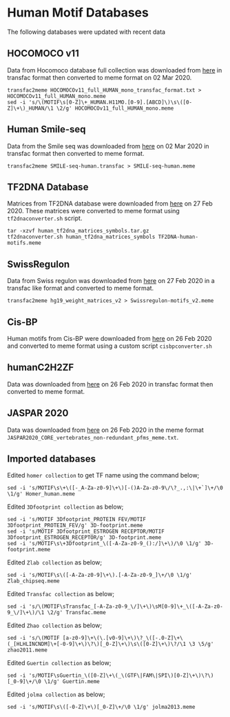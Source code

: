 # Human Motif Databases

The following databases were updated with recent data

## HOCOMOCO v11
Data from Hocomoco database full collection was downloaded from [here](https://hocomoco11.autosome.ru/downloads_v11) in transfac format then converted to meme format on 02 Mar 2020.

```
transfac2meme HOCOMOCOv11_full_HUMAN_mono_transfac_format.txt > HOCOMOCOv11_full_HUMAN_mono.meme
sed -i 's/\(MOTIF\s[0-Z]\+_HUMAN.H11MO.[0-9].[ABCD]\)\s\([0-Z]\+\)_HUMAN/\1 \2/g' HOCOMOCOv11_full_HUMAN_mono.meme
```

## Human Smile-seq
Data from the Smile seq was downloaded from [here](http://floresta.eead.csic.es/footprintdb/index.php?database=20&type=motif&page=1) on 02 Mar 2020 in transfac format then converted to meme format.

`transfac2meme SMILE-seq-human.transfac > SMILE-seq-human.meme`

## TF2DNA Database
Matrices from TF2DNA database were downloaded from [here](http://www.fiserlab.org/tf2dna_db/downloads.html) on 27 Feb 2020. These matrices were converted to meme format using `tf2dnaconverter.sh` script.

```
tar -xzvf human_tf2dna_matrices_symbols.tar.gz
tf2dnaconverter.sh human_tf2dna_matrices_symbols TF2DNA-human-motifs.meme
```

## SwissRegulon
Data from Swiss regulon was downloaded from [here](http://swissregulon.unibas.ch/sr/downloads) on 27 Feb 2020 in a transfac like format and converted to meme format.

`transfac2meme hg19_weight_matrices_v2 > Swissregulon-motifs_v2.meme`

## Cis-BP 
Human motifs from Cis-BP were downloaded from [here](http://cisbp.ccbr.utoronto.ca/bulk.php) on 26 Feb 2020 and converted to meme format using a custom script `cisbpconverter.sh`

## humanC2H2ZF 
Data was downloaded from [here](http://floresta.eead.csic.es/footprintdb/index.php?database=22&type=motif&page=1) on 26 Feb 2020 in transfac format then converted to meme format.

## JASPAR 2020
Data was downloaded from [here](http://jaspar.genereg.net/downloads/) on 26 Feb 2020 in the meme format `JASPAR2020_CORE_vertebrates_non-redundant_pfms_meme.txt`.

## Imported databases
Edited `homer collection` to get TF name using the command below;

```
sed -i 's/MOTIF\s\+\([-_A-Za-z0-9]\+\)[-()A-Za-z0-9\/\?_.,:\|\+`]\+/\0  \1/g' Homer_human.meme
```
Edited `3Dfootprint collection` as below;

```
sed -i 's/MOTIF 3Dfootprint_PROTEIN FEV/MOTIF 3Dfootprint_PROTEIN_FEV/g' 3D-footprint.meme
sed -i 's/MOTIF 3Dfootprint_ESTROGEN RECEPTOR/MOTIF 3Dfootprint_ESTROGEN_RECEPTOR/g' 3D-footprint.meme
sed -i 's/MOTIF\s\+3Dfootprint_\([-A-Za-z0-9_():/]\+\)/\0 \1/g' 3D-footprint.meme
```
Edited `Zlab collection` as below;
```
sed -i 's/MOTIF\s\([-A-Za-z0-9]\+\).[-A-Za-z0-9_]\+/\0 \1/g' Zlab_chipseq.meme
```
Edited `Transfac collection` as below;
```
sed -i 's/\(MOTIF\sTransfac_[-A-Za-z0-9_\/]\+\)\sM[0-9]\+_\([-A-Za-z0-9_\/]\+\)/\1 \2/g' Transfac.meme
```
Edited `Zhao collection` as below;
```
sed -i 's/\(MOTIF [a-z0-9]\+\(\.[v0-9]\+\)\?_\([-.0-Z]\+\(_[HLHLINCNDM]\+[-0-9]\+\)\?\)[_0-Z]\+\)\s\([0-Z]\+\)\?/\1 \3 \5/g' zhao2011.meme
```
Edited `Guertin collection` as below;
```
sed -i 's/MOTIF\sGuertin_\([0-Z]\+\(_\(GTF\|FAM\|SPI\)[0-Z]\+\)\?\)[_0-9]\+/\0 \1/g' Guertin.meme
```
Edited `jolma collection` as below;
```
sed -i 's/MOTIF\s\([-0-Z]\+\)[_0-Z]\+/\0 \1/g' jolma2013.meme
```
